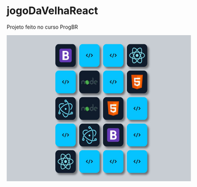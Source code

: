 # jogoDaVelhaReact

Projeto feito no curso ProgBR

<img src="public/assets/images/readmeImage.jpeg" width="700" height="400">

